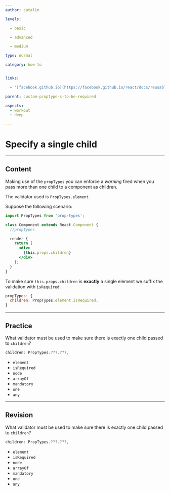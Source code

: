 ```yaml
---
author: catalin

levels:

  - basic

  - advanced

  - medium

type: normal

category: how to


links:

  - '[facebook.github.io](https://facebook.github.io/react/docs/reusable-components.html#single-child){website}'

parent: custom-proptype-s-to-be-required

aspects:
  - workout
  - deep

---
```


# Specify a single child

---
## Content

Making use of the `propTypes` you can enforce a *warning* fired when you pass more than one child to a component as children.

The validator used is `PropTypes.element`.

Suppose the following scenario:
```jsx
import PropTypes from 'prop-types';

class Component extends React.Component {
  //propTypes

  render {
    return (
      <div>
        {this.props.children}
      </div>
    );
  }
}
```

To make sure `this.props.children` is **exactly** a single element we suffix the validation with `isRequired`:
```jsx
propTypes: {
  children: PropTypes.element.isRequired,
}

```

---
## Practice

What validator must be used to make sure there is exactly one child passed to `children`?

```jsx
children: PropTypes.???.???,
```


* `element`
* `isRequired`
* `node`
* `arrayOf`
* `mandatory`
* `one`
* `any`

---
## Revision

What validator must be used to make sure there is exactly one child passed to `children`?

```jsx
children: PropTypes.???.???,
```


* `element`
* `isRequired`
* `node`
* `arrayOf`
* `mandatory`
* `one`
* `any`


